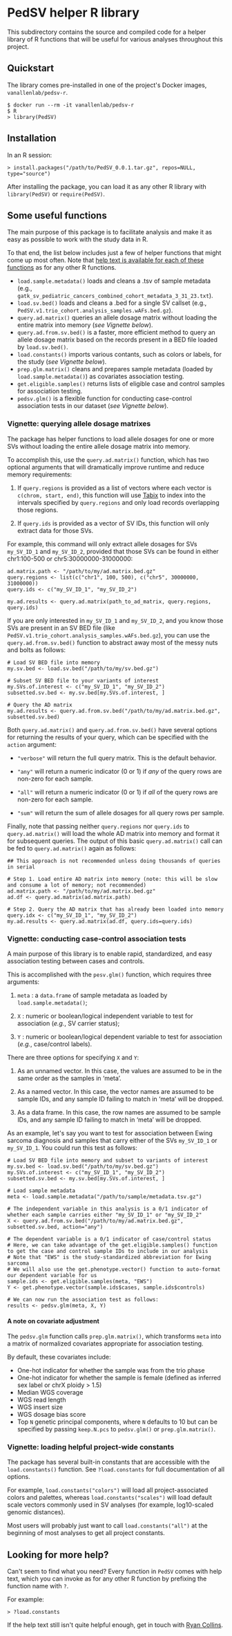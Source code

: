 # PedSV helper R library  

This subdirectory contains the source and compiled code for a helper library of R functions that will be useful for various analyses throughout this project.  

## Quickstart  

The library comes pre-installed in one of the project's Docker images, `vanallenlab/pedsv-r`.

```
$ docker run --rm -it vanallenlab/pedsv-r
$ R
> library(PedSV)
```

## Installation  

In an R session:  
```
> install.packages("/path/to/PedSV_0.0.1.tar.gz", repos=NULL, type="source")
```

After installing the package, you can load it as any other R library with `library(PedSV)` or `require(PedSV)`.  

## Some useful functions  

The main purpose of this package is to facilitate analysis and make it as easy as possible to work with the study data in R.  

To that end, the list below includes just a few of helper functions that might come up most often. Note that [help text is available for each of these functions](https://github.com/vanallenlab/ped_germline_SV/tree/main/src#looking-for-more-help) as for any other R functions.  

- `load.sample.metadata()` loads and cleans a .tsv of sample metadata (e.g., `gatk_sv_pediatric_cancers_combined_cohort_metadata_3_31_23.txt`).  
- `load.sv.bed()` loads and cleans a .bed for a single SV callset (e.g., `PedSV.v1.trio_cohort.analysis_samples.wAFs.bed.gz`).  
- `query.ad.matrix()` queries an allele dosage matrix without loading the entire matrix into memory (_see Vignette below_).  
- `query.ad.from.sv.bed()` is a faster, more efficient method to query an allele dosage matrix based on the records present in a BED file loaded by `load.sv.bed()`.  
- `load.constants()` imports various contants, such as colors or labels, for the study (_see Vignette below_).  
- `prep.glm.matrix()` cleans and prepares sample metadata (loaded by `load.sample.metadata()`) as covariates association testing.  
- `get.eligible.samples()` returns lists of eligible case and control samples for association testing.  
- `pedsv.glm()` is a flexible function for conducting case-control association tests in our dataset (_see Vignette below_).  

### Vignette: querying allele dosage matrixes  

The package has helper functions to load allele dosages for one or more SVs without loading the entire allele dosage matrix into memory.  

To accomplish this, use the `query.ad.matrix()` function, which has two optional arguments that will dramatically improve runtime and reduce memory requirements:  

1. If `query.regions` is provided as a list of vectors where each vector is `c(chrom, start, end)`, this function will use [Tabix](http://www.htslib.org/doc/tabix.html) to index into the intervals specified by `query.regions` and only load records overlapping those regions.  

2. If `query.ids` is provided as a vector of SV IDs, this function will only extract data for those SVs.  

For example, this command will only extract allele dosages for SVs `my_SV_ID_1` and `my_SV_ID_2`, provided that those SVs can be found in either chr1:100-500 or chr5:30000000-31000000:  
```
ad.matrix.path <- "/path/to/my/ad.matrix.bed.gz"
query.regions <- list(c("chr1", 100, 500), c("chr5", 30000000, 31000000))
query.ids <- c("my_SV_ID_1", "my_SV_ID_2")

my.ad.results <- query.ad.matrix(path_to_ad_matrix, query.regions, query.ids)
```

If you are only interested in `my_SV_ID_1` and `my_SV_ID_2`, and you know those SVs are present in an SV BED file (like `PedSV.v1.trio_cohort.analysis_samples.wAFs.bed.gz`), you can use the `query.ad.from.sv.bed()` function to abstract away most of the messy nuts and bolts as follows:  

```
# Load SV BED file into memory
my.sv.bed <- load.sv.bed("/path/to/my/sv.bed.gz")

# Subset SV BED file to your variants of interest
my.SVs.of.interest <- c("my_SV_ID_1", "my_SV_ID_2")
subsetted.sv.bed <- my.sv.bed[my.SVs.of.interest, ]

# Query the AD matrix
my.ad.results <- query.ad.from.sv.bed("/path/to/my/ad.matrix.bed.gz", subsetted.sv.bed)
```

Both `query.ad.matrix()` and `query.ad.from.sv.bed()` have several options for returning the results of your query, which can be specified with the `action` argument:  

* `"verbose"` will return the full query matrix. This is the default behavior.  

* `"any"` will return a numeric indicator (0 or 1) if _any_ of the query rows are non-zero for each sample.  

* `"all"` will return a numeric indicator (0 or 1) if _all_ of the query rows are non-zero for each sample.  

* `"sum"` will return the sum of allele dosages for all query rows per sample.  

Finally, note that passing neither `query.regions` nor `query.ids` to `query.ad.matrix()` will load the whole AD matrix into memory and format it for subsequent queries. The output of this basic `query.ad.matrix()` call can be fed to `query.ad.matrix()` again as follows:  

```
## This approach is not recommended unless doing thousands of queries in serial

# Step 1. Load entire AD matrix into memory (note: this will be slow and consume a lot of memory; not recommended)
ad.matrix.path <- "/path/to/my/ad.matrix.bed.gz"
ad.df <- query.ad.matrix(ad.matrix.path)

# Step 2. Query the AD matrix that has already been loaded into memory
query.idx <- c("my_SV_ID_1", "my_SV_ID_2")
my.ad.results <- query.ad.matrix(ad.df, query.ids=query.ids)
```

### Vignette: conducting case-control association tests  

A main purpose of this library is to enable rapid, standardized, and easy association testing between cases and controls.  

This is accomplished with the `pesv.glm()` function, which requires three arguments:  

1. `meta` : a `data.frame` of sample metadata as loaded by `load.sample.metadata()`;  

2. `X` : numeric or boolean/logical independent variable to test for association (_e.g._, SV carrier status); 

3. `Y` : numeric or boolean/logical dependent variable to test for association (_e.g._, case/control labels).  

There are three options for specifying `X` and `Y`:  

1. As an unnamed vector. In this case, the values are assumed to be in the same order as the samples in ‘meta’.  

2. As a named vector. In this case, the vector names are assumed to be sample IDs, and any sample ID failing to match in ‘meta’ will be dropped.  

3. As a data frame. In this case, the row names are assumed to be sample IDs, and any sample ID failing to match in ‘meta’ will be dropped.  

As an example, let's say you want to test for association between Ewing sarcoma diagnosis and samples that carry either of the SVs `my_SV_ID_1` or `my_SV_ID_1`. You could run this test as follows:

```
# Load SV BED file into memory and subset to variants of interest
my.sv.bed <- load.sv.bed("/path/to/my/sv.bed.gz")
my.SVs.of.interest <- c("my_SV_ID_1", "my_SV_ID_2")
subsetted.sv.bed <- my.sv.bed[my.SVs.of.interest, ]

# Load sample metadata
meta <- load.sample.metadata("/path/to/sample/metadata.tsv.gz")

# The independent variable in this analysis is a 0/1 indicator of whether each sample carries either "my_SV_ID_1" or "my_SV_ID_2"
X <- query.ad.from.sv.bed("/path/to/my/ad.matrix.bed.gz", subsetted.sv.bed, action="any")

# The dependent variable is a 0/1 indicator of case/control status
# Here, we can take advantage of the get.eligible.samples() function to get the case and control sample IDs to include in our analysis
# Note that "EWS" is the study-standardized abbreviation for Ewing sarcoma
# We will also use the get.phenotype.vector() function to auto-format our dependent variable for us
sample.ids <- get.eligible.samples(meta, "EWS")
Y <- get.phenotype.vector(sample.ids$cases, sample.ids$controls)

# We can now run the association test as follows:
results <- pedsv.glm(meta, X, Y)
```

#### A note on covariate adjustment  

The `pedsv.glm` function calls `prep.glm.matrix()`, which transforms `meta` into a matrix of normalized covariates appropriate for association testing.  

By default, these covariates include:  
* One-hot indicator for whether the sample was from the trio phase  
* One-hot indicator for whether the sample is female (defined as inferred sex label or chrX ploidy > 1.5)  
* Median WGS coverage  
* WGS read length  
* WGS insert size  
* WGS dosage bias score  
* Top `N` genetic principal components, where `N` defaults to 10 but can be specified by passing `keep.N.pcs` to `pedsv.glm()` or `prep.glm.matrix()`.   

### Vignette: loading helpful project-wide constants  

The package has several built-in constants that are accessible with the `load.constants()` function. See `?load.constants` for full documentation of all options.  

For example, `load.constants("colors")` will load all project-associated colors and palettes, whereas `load.constants("scales")` will load default scale vectors commonly used in SV analyses (for example, log10-scaled genomic distances).  

Most users will probably just want to call `load.constants("all")` at the beginning of most analyses to get all project constants.  

## Looking for more help?  

Can't seem to find what you need? Every function in `PedSV` comes with help text, which you can invoke as for any other R function by prefixing the function name with `?`.  

For example:  
```
> ?load.constants
```  

If the help text still isn't quite helpful enough, get in touch with [Ryan Collins](mailto:Ryan_Collins@dfci.harvard.edu).  
